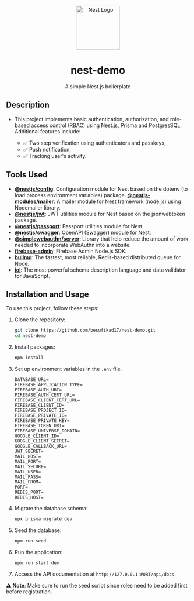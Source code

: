 <p align="center">
 <a href="http://nestjs.com/" target="blank"><img src="https://nestjs.com/img/logo-small.svg" width="120" alt="Nest Logo" /></a>
</p>

<h1 align="center">
   nest-demo
</h1>

<p align="center">A simple Nest.js boilerplate</p>

## Description

- This project implements basic authentication, authorization, and role-based access control (RBAC) using Nest.js, Prisma and PostgresSQL. Additional features include:
  
  - ✅ Two step verification using authenticators and passkeys,
  - ✅ Push notification,
  - ✅ Tracking user's activity.

## Tools Used

- **[@nestjs/config](https://www.npmjs.com/package/@nestjs/config)**: Configuration module for Nest based on the dotenv (to load process environment variables) package. 
**[@nestjs-modules/mailer](https://www.npmjs.com/package/@nestjs-modules/mailer)**: A mailer module for Nest framework (node.js) using Nodemailer library.
- **[@nestjs/jwt](https://www.npmjs.com/package/@nestjs/jwt)**: JWT utilities module for Nest based on the jsonwebtoken package.
- **[@nestjs/passport](https://www.npmjs.com/package/@nestjs/passport)**: Passport utilities module for Nest.
- **[@nestjs/swagger](https://www.npmjs.com/package/@nestjs/swagger)**: OpenAPI (Swagger) module for Nest.
- **[@simplewebauthn/server](https://www.npmjs.com/package/@simplewebauthn/server)**: Library that help reduce the amount of work needed to incorporate WebAuthn into a website.
- **[firebase-admin](https://www.npmjs.com/package/firebase-admin)**: Firebase Admin Node.js SDK.
- **[bullmq](https://www.npmjs.com/package/bullmq)**: The fastest, most reliable, Redis-based distributed queue for Node.
- **[joi](https://www.npmjs.com/package/joi)**: The most powerful schema description language and data validator for JavaScript.


## Installation and Usage

To use this project, follow these steps:

1. Clone the repository:
    ```bash
    git clone https://github.com/besufikad17/nest-demo.git
    cd nest-demo
    ```
2. Install packages:
    ```bash
    npm install
    ```

3. Set up environment variables in the `.env` file.
    ```.env
    DATABASE_URL=
    FIREBASE_APPLICATION_TYPE=
    FIREBASE_AUTH_URI=
    FIREBASE_AUTH_CERT_URL=
    FIREBASE_CLIENT_CERT_URL=
    FIREBASE_CLIENT_ID=
    FIREBASE_PROJECT_ID=
    FIREBASE_PRIVATE_ID=
    FIREBASE_PRIVATE_KEY=
    FIREBASE_TOKEN_URI=
    FIREBASE_UNIVERSE_DOMAIN=
    GOOGLE_CLIENT_ID=
    GOOGLE_CLIENT_SECRET=
    GOOGLE_CALLBACK_URL=
    JWT_SECRET=
    MAIL_HOST=
    MAIL_PORT=
    MAIL_SECURE=
    MAIL_USER=
    MAIL_PASS=
    MAIL_FROM=
    PORT=
    REDIS_PORT=
    REDIS_HOST=
    ```

4. Migrate the database schema:
    ```bash
    npx prisma migrate dev
    ```

5. Seed the database:
    ```bash
    npm run seed
    ```

6. Run the application:
    ```bash
    npm run start:dev    
    ```

7. Access the API documentation at `http://127.0.0.1:PORT/api/docs`.

**⚠️ Note**: Make sure to run the seed script since roles need to be added first before registration.